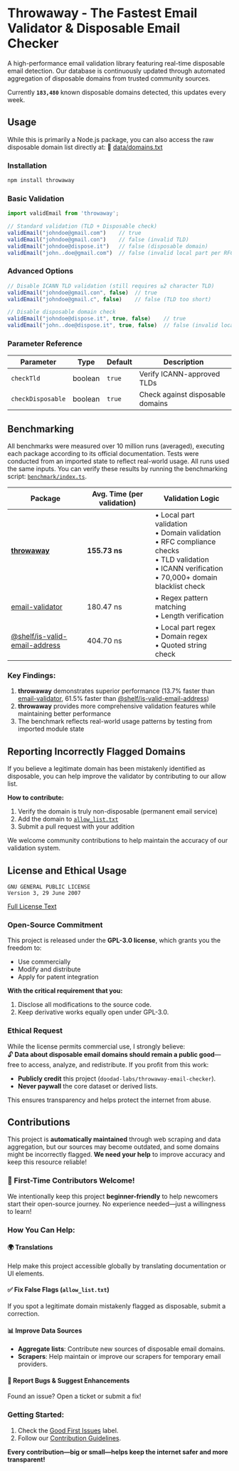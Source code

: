 # Throwaway - The Fastest Email Validator & Disposable Email Checker

A high-performance email validation library featuring real-time disposable email detection. Our database is continuously updated through automated aggregation of disposable domains from trusted community sources.

<!-- disposable database size: the number between the backticks on the next line will be automatically updated -->
Currently **`183,480`** known disposable domains detected, this updates every week.

## Usage

While this is primarily a Node.js package, you can also access the raw disposable domain list directly at: 📁 [data/domains.txt]([data/domains.txt](https://raw.githubusercontent.com/doodad-labs/throwaway-email-checker/refs/heads/main/data/domains.txt))

### Installation
```bash
npm install throwaway
```

### Basic Validation
```ts
import validEmail from 'throwaway';

// Standard validation (TLD + Disposable check)
validEmail("johndoe@gmail.com")    // true
validEmail("johndoe@gmail.con")    // false (invalid TLD)
validEmail("johndoe@dispose.it")   // false (disposable domain)
validEmail("john..doe@gmail.com")  // false (invalid local part per RFC 5322)
```

### Advanced Options
```ts
// Disable ICANN TLD validation (still requires ≥2 character TLD)
validEmail("johndoe@gmail.con", false)  // true
validEmail("johndoe@gmail.c", false)    // false (TLD too short)

// Disable disposable domain check
validEmail("johndoe@dispose.it", true, false)    // true
validEmail("john..doe@dispose.it", true, false)  // false (invalid local part)
```

### Parameter Reference
| Parameter | Type | Default | Description |
|-----------|------|---------|-------------|
| `checkTld` | boolean | `true` | Verify ICANN-approved TLDs |
| `checkDisposable` | boolean | `true` | Check against disposable domains |

## Benchmarking

All benchmarks were measured over 10 million runs (averaged), executing each package according to its official documentation. Tests were conducted from an imported state to reflect real-world usage. All runs used the same inputs. You can verify these results by running the benchmarking script: [`benchmark/index.ts`](https://github.com/doodad-labs/throwaway-email-checker/blob/main/benchmark/index.ts).

| Package | Avg. Time (per validation) | Validation Logic |
|---------|----------------------------|------------------|
| **[throwaway](https://github.com/doodad-labs/throwaway-email-checker)** | **155.73 ns** | • Local part validation<br>• Domain validation<br>• RFC compliance checks<br>• TLD validation<br>• ICANN verification<br>• 70,000+ domain blacklist check |
| [email-validator](https://npmjs.com/email-validator) | 180.47 ns | • Regex pattern matching<br>• Length verification |
| [@shelf/is-valid-email-address](https://npmjs.com/@shelf/is-valid-email-address) | 404.70 ns | • Local part regex<br>• Domain regex<br>• Quoted string check |

### Key Findings:
1. **throwaway** demonstrates superior performance (13.7% faster than [email-validator](https://npmjs.com/email-validator), 61.5% faster than [@shelf/is-valid-email-address](https://npmjs.com/@shelf/is-valid-email-address))
2. **throwaway** provides more comprehensive validation features while maintaining better performance
3. The benchmark reflects real-world usage patterns by testing from imported module state

## Reporting Incorrectly Flagged Domains

If you believe a legitimate domain has been mistakenly identified as disposable, you can help improve the validator by contributing to our allow list.

**How to contribute:**
1. Verify the domain is truly non-disposable (permanent email service)
2. Add the domain to [`allow_list.txt`](./data/allow_list.txt)
3. Submit a pull request with your addition

We welcome community contributions to help maintain the accuracy of our validation system.


## License and Ethical Usage

```
GNU GENERAL PUBLIC LICENSE
Version 3, 29 June 2007
```  
[Full License Text](https://github.com/doodad-labs/throwaway-email-checker/blob/main/LICENSE)

### Open-Source Commitment
This project is released under the **GPL-3.0 license**, which grants you the freedom to:
- Use commercially  
- Modify and distribute  
- Apply for patent integration  

**With the critical requirement that you:**  
1. Disclose all modifications to the source code.  
2. Keep derivative works equally open under GPL-3.0.  

### Ethical Request
While the license permits commercial use, I strongly believe:  
🔓 **Data about disposable email domains should remain a public good**—free to access, analyze, and redistribute. If you profit from this work:  
- **Publicly credit** this project (`doodad-labs/throwaway-email-checker`).  
- **Never paywall** the core dataset or derived lists.  

This ensures transparency and helps protect the internet from abuse.  

## Contributions  

This project is **automatically maintained** through web scraping and data aggregation, but our sources may become outdated, and some domains might be incorrectly flagged. **We need your help** to improve accuracy and keep this resource reliable!  

### 🚀 First-Time Contributors Welcome!  
We intentionally keep this project **beginner-friendly** to help newcomers start their open-source journey. No experience needed—just a willingness to learn!  

### How You Can Help:  

#### 🌍 **Translations**  
Help make this project accessible globally by translating documentation or UI elements.  

#### ✅ **Fix False Flags** (`allow_list.txt`)  
If you spot a legitimate domain mistakenly flagged as disposable, submit a correction.  

#### 📊 **Improve Data Sources**  
- **Aggregate lists**: Contribute new sources of disposable email domains.  
- **Scrapers**: Help maintain or improve our scrapers for temporary email providers.  

#### 🐛 **Report Bugs & Suggest Enhancements**  
Found an issue? Open a ticket or submit a fix!  

### Getting Started:  
1. Check the [Good First Issues](https://github.com/doodad-labs/throwaway-email-checker/contribute) label.  
2. Follow our [Contribution Guidelines](LINK_TO_GUIDELINES).  

**Every contribution—big or small—helps keep the internet safer and more transparent!**  